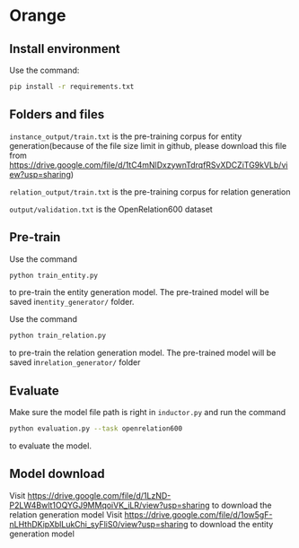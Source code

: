# Orange
## Install environment
Use the command:
```sh
pip install -r requirements.txt
```
## Folders and files
`instance_output/train.txt` is the pre-training corpus for entity generation(because of the file size limit in github, please download this file from https://drive.google.com/file/d/1tC4mNlDxzywnTdrqfRSvXDCZiTG9kVLb/view?usp=sharing)

`relation_output/train.txt` is the pre-training corpus for relation generation

`output/validation.txt` is the OpenRelation600 dataset

## Pre-train
Use the command
```python
python train_entity.py
```
to pre-train the entity generation model.
The pre-trained model will be saved in`entity_generator/` folder.

Use the command
```python
python train_relation.py
```
to pre-train the relation generation model.
The pre-trained model will be saved in`relation_generator/` folder

## Evaluate
Make sure the model file path is right in `inductor.py` and run the command
```sh
python evaluation.py --task openrelation600
```
to evaluate the model.

## Model download
Visit https://drive.google.com/file/d/1LzND-P2LW4Bwlt1OQYGJ9MMqoiVK_iLR/view?usp=sharing to download the relation generation model
Visit https://drive.google.com/file/d/1ow5gF-nLHthDKipXblLukChi_syFliS0/view?usp=sharing to download the entity generation model